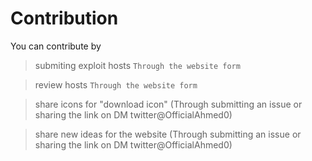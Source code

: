 # Contribution 

You can contribute by  

> submiting exploit hosts `Through the website form`

> review hosts `Through the website form`

> share icons for "download icon" (Through submitting an issue or sharing the link on DM twitter@OfficialAhmed0)

> share new ideas for the website (Through submitting an issue or sharing the link on DM twitter@OfficialAhmed0)

